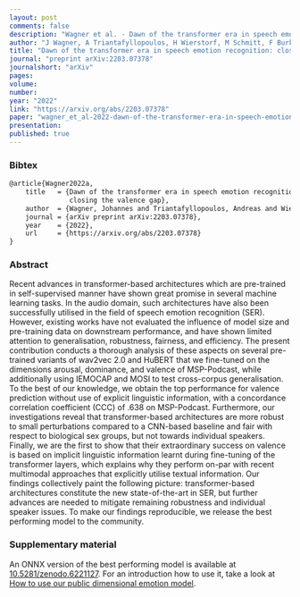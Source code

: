 ```yaml
---
layout: post
comments: false
description: "Wagner et al. - Dawn of the transformer era in speech emotion recognition: closing the valence gap"
author: "J Wagner, A Triantafyllopoulos, H Wierstorf, M Schmitt, F Burkhardt, F Eyben, BW Schuller"
title: "Dawn of the transformer era in speech emotion recognition: closing the valence gap"
journal: "preprint arXiv:2203.07378"
journalshort: "arXiv"
pages:
volume:
number:
year: "2022"
link: "https://arxiv.org/abs/2203.07378"
paper: "wagner_et_al-2022-dawn-of-the-transformer-era-in-speech-emotion-recognition.pdf"
presentation: 
published: true
---
```


### Bibtex

```latex
@article{Wagner2022a,
    title   = {Dawn of the transformer era in speech emotion recognition:
               closing the valence gap},
    author  = {Wagner, Johannes and Triantafyllopoulos, Andreas and Wierstorf, Hagen and Eyben, Florian and Schuller, Bj\"{o}rn W. and Burkhardt, Felix},
    journal = {arXiv preprint arXiv:2203.07378},
    year    = {2022},
    url     = {https://arxiv.org/abs/2203.07378}
}
```

### Abstract

Recent advances in transformer-based architectures
which are pre-trained in self-supervised manner
have shown great promise in several machine learning tasks.
In the audio domain,
such architectures have also been successfully utilised
in the field of speech emotion recognition (SER).
However,
existing works have not evaluated
the influence of model size and pre-training data
on downstream performance,
and have shown limited attention to generalisation,
robustness,
fairness,
and efficiency.
The present contribution conducts a thorough analysis
of these aspects on several pre-trained variants of wav2vec 2.0
and HuBERT
that we fine-tuned on the dimensions arousal,
dominance,
and valence of MSP-Podcast,
while additionally using IEMOCAP and MOSI
to test cross-corpus generalisation.
To the best of our knowledge,
we obtain the top performance for valence prediction
without use of explicit linguistic information,
with a concordance correlation coefficient (CCC)
of .638 on MSP-Podcast.
Furthermore, our investigations reveal
that transformer-based architectures
are more robust to small perturbations
compared to a CNN-based baseline and fair
with respect to biological sex groups,
but not towards individual speakers.
Finally, we are the first to show
that their extraordinary success on valence
is based on implicit linguistic information
learnt during fine-tuning of the transformer layers,
which explains why they perform on-par
with recent multimodal approaches
that explicitly utilise textual information.
Our findings collectively paint the following picture:
transformer-based architectures constitute the new state-of-the-art
in SER, but further advances are needed
to mitigate remaining robustness and individual speaker issues.
To make our findings reproducible,
we release the best performing model to the community.

### Supplementary material

An ONNX version of the best performing model is available at
[10.5281/zenodo.6221127](https://doi.org/10.5281/zenodo.6221127).
For an introduction how to use it,
take a look at
[How to use our public dimensional emotion model](https://github.com/audeering/w2v2-how-to).
